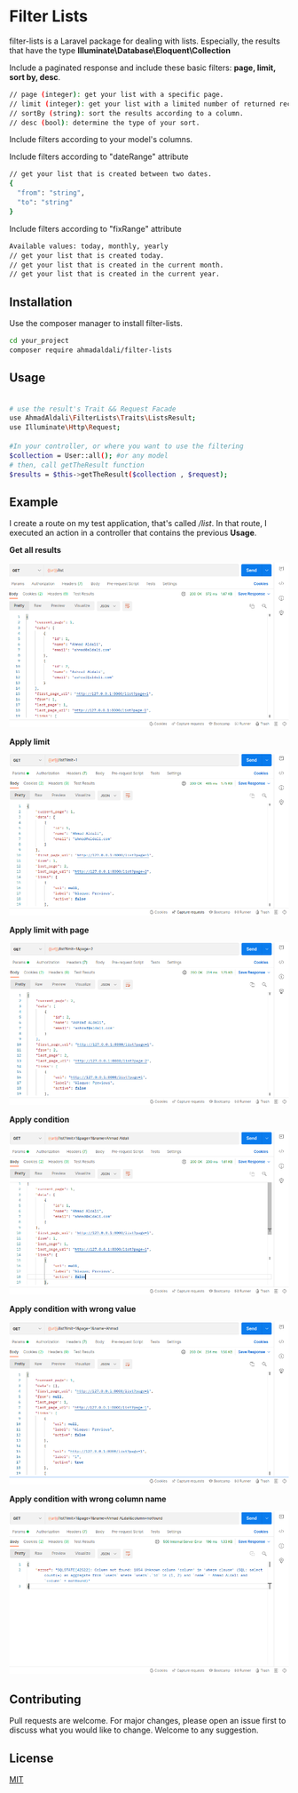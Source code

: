 # Filter Lists

filter-lists is a Laravel package for dealing with lists.
Especially, the results that have the type  **Illuminate\Database\Eloquent\Collection**

Include a paginated response and include these basic filters:
**page, limit, sort by, desc**.
```bash
// page (integer): get your list with a specific page.
// limit (integer): get your list with a limited number of returned records.
// sortBy (string): sort the results according to a column.
// desc (bool): determine the type of your sort. 
```
Include filters according to your model's columns.

Include filters according to "dateRange" attribute
```bash
// get your list that is created between two dates.
{
  "from": "string",
  "to": "string"
}
```
Include filters according to "fixRange" attribute
```bash
Available values: today, monthly, yearly
// get your list that is created today.
// get your list that is created in the current month.
// get your list that is created in the current year.
```

## Installation

Use the composer manager to install filter-lists.

```bash
cd your_project
composer require ahmadaldali/filter-lists
```

## Usage

```bash

# use the result's Trait && Request Facade
use AhmadAldali\FilterLists\Traits\ListsResult;
use Illuminate\Http\Request;

#In your controller, or where you want to use the filtering 
$collection = User::all(); #or any model
# then, call getTheResult function
$results = $this->getTheResult($collection , $request);

```

## Example
I create a route on my test application, that's called */list*.
In that route, I executed an action in a controller that contains the previous **Usage**.

**Get all results**

![alt text](https://github.com/ahmadaldali/filter-lists/blob/main/images/1%20git%20all%20results.png)


**Apply limit**

![alt text](https://github.com/ahmadaldali/filter-lists/blob/main/images/2%20apply%20limit.png)


**Apply limit with page**

![alt text](https://github.com/ahmadaldali/filter-lists/blob/main/images/3%20apply%20limit%20with%20page.png)

**Apply condition**

![alt text](https://github.com/ahmadaldali/filter-lists/blob/main/images/4%20apply%20condition%20on%20column's%20name.png)


**Apply condition with wrong value**

![alt text](https://github.com/ahmadaldali/filter-lists/blob/main/images/5%20apply%20condition%20with%20wrong%20value.png)


**Apply condition with wrong column name**

![alt text](https://github.com/ahmadaldali/filter-lists/blob/main/images/6%20apply%20with%20wrong%20column%20name.png)


## Contributing
Pull requests are welcome. For major changes, please open an issue first to discuss what you would like to change.
Welcome to any suggestion.


## License
[MIT](https://choosealicense.com/licenses/mit/)
